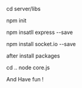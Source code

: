cd server/libs

npm init
  
npm insatll express --save
  
npm install socket.io --save

after install packages

cd ..
node core.js

And Have fun !
